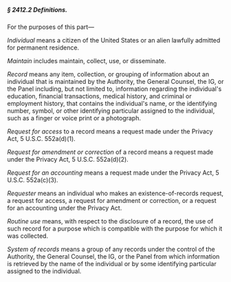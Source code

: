 ##### § 2412.2 Definitions. #####

For the purposes of this part—

*Individual* means a citizen of the United States or an alien lawfully admitted for permanent residence.

*Maintain* includes maintain, collect, use, or disseminate.

*Record* means any item, collection, or grouping of information about an individual that is maintained by the Authority, the General Counsel, the IG, or the Panel including, but not limited to, information regarding the individual's education, financial transactions, medical history, and criminal or employment history, that contains the individual's name, or the identifying number, symbol, or other identifying particular assigned to the individual, such as a finger or voice print or a photograph.

*Request for access* to a record means a request made under the Privacy Act, 5 U.S.C. 552a(d)(1).

*Request for amendment or correction* of a record means a request made under the Privacy Act, 5 U.S.C. 552a(d)(2).

*Request for an accounting* means a request made under the Privacy Act, 5 U.S.C. 552a(c)(3).

*Requester* means an individual who makes an existence-of-records request, a request for access, a request for amendment or correction, or a request for an accounting under the Privacy Act.

*Routine use* means, with respect to the disclosure of a record, the use of such record for a purpose which is compatible with the purpose for which it was collected.

*System of records* means a group of any records under the control of the Authority, the General Counsel, the IG, or the Panel from which information is retrieved by the name of the individual or by some identifying particular assigned to the individual.